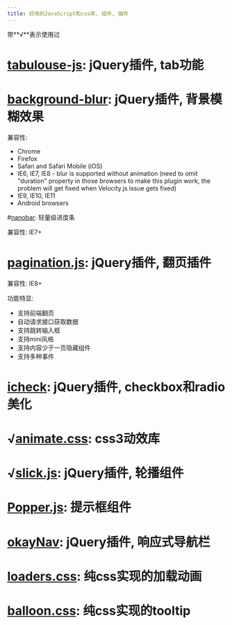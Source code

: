 ```yaml
---
title: 好用的JavaScript和css库, 组件, 插件
---
```


带**√**表示使用过

# [tabulouse-js][11]: jQuery插件, tab功能

[11]: https://github.com/aarondo/tabulous.js

# [background-blur][10]: jQuery插件, 背景模糊效果

兼容性:

- Chrome
- Firefox
- Safari and Safari Mobile (iOS)
- IE6, IE7, IE8 - blur is supported without animation (need to omit "duration" property in those browsers to make this plugin work, the problem will get fixed when Velocity.js issue gets fixed)
- IE9, IE10, IE11
- Android browsers

[10]: https://github.com/msurguy/background-blur

#[nanobar][9]: 轻量级进度条

兼容性: IE7+

[9]: https://github.com/jacoborus/nanobar/

# [pagination.js][8]: jQuery插件, 翻页插件

兼容性: IE8+

功能特显:

- 支持前端翻页
- 自动请求接口获取数据
- 支持跳转输入框
- 支持mini风格
- 支持内容少于一页隐藏组件
- 支持多种事件

[8]: https://github.com/superRaytin/paginationjs

# [icheck][7]: jQuery插件, checkbox和radio美化

[7]: https://github.com/fronteed/iCheck/

# √[animate.css][6]: css3动效库

[6]: https://github.com/daneden/animate.css

# √[slick.js][5]: jQuery插件, 轮播组件

[5]: https://github.com/kenwheeler/slick

# [Popper.js][4]: 提示框组件

[4]: https://github.com/FezVrasta/popper.js

# [okayNav][3]: jQuery插件, 响应式导航栏

[3]: https://github.com/VPenkov/okayNav

# [loaders.css][2]: 纯css实现的加载动画

[2]: https://github.com/ConnorAtherton/loaders.css


# [balloon.css][1]: 纯css实现的tooltip

[1]: https://github.com/kazzkiq/balloon.css
